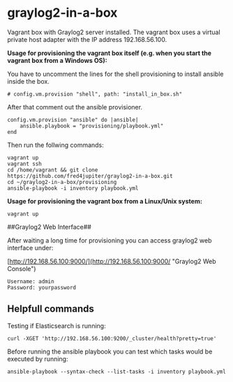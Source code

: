 # graylog2-in-a-box #

Vagrant box with Graylog2 server installed. The vagrant box uses a virtual private host adapter with the IP address 192.168.56.100.

**Usage for provisioning the vagrant box itself (e.g. when you start the vagrant box from a Windows OS):**

You have to uncomment the lines for the shell provisioning to install ansible inside the box.

	# config.vm.provision "shell", path: "install_in_box.sh" 

After that comment out the ansible provisioner.

	config.vm.provision "ansible" do |ansible|
		ansible.playbook = "provisioning/playbook.yml"
	end

Then run the follwing commands:

	vagrant up
	vagrant ssh	
	cd /home/vagrant && git clone https://github.com/fred4jupiter/graylog2-in-a-box.git
	cd ~/graylog2-in-a-box/provisioning
	ansible-playbook -i inventory playbook.yml


**Usage for provisioning the vagrant box from a Linux/Unix system:**

    vagrant up

##Graylog2 Web Interface##

After waiting a long time for provisioning you can access graylog2 web interface under:

[http://192.168.56.100:9000/](http://192.168.56.100:9000/ "Graylog2 Web Console")

	Username: admin
	Password: yourpassword

## Helpfull commands ##

Testing if Elasticsearch is running:

	curl -XGET 'http://192.168.56.100:9200/_cluster/health?pretty=true'

Before running the ansible playbook you can test which tasks would be executed by running:

	ansible-playbook --syntax-check --list-tasks -i inventory playbook.yml